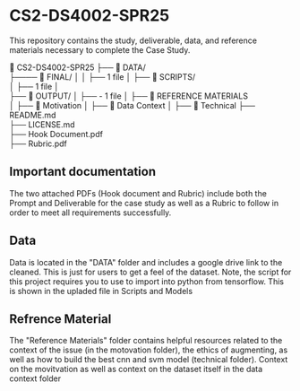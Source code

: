 # CS2-DS4002-SPR25
This repository contains the study, deliverable, data, and reference materials necessary to complete the Case Study.

📂 CS2-DS4002-SPR25
 ├── 📂 DATA/  
 ├──── 📂 FINAL/
 │   │   ├── 1 file
 │
 ├── 📂 SCRIPTS/  
 │   ├── 1 file
 │  
 ├── 📂 OUTPUT/
 │   ├── - 1 file
 │ 
 ├── 📂 REFERENCE MATERIALS  
 │   ├── 📂 Motivation
 │   ├── 📂 Data Context 
 │   ├── 📂 Technical
 ├── README.md   
 ├── LICENSE.md   
 ├── Hook Document.pdf  
 ├── Rubric.pdf



## Important documentation

The two attached PDFs (Hook document and Rubric) include both the Prompt and Deliverable for the case study as well as a Rubric to follow in order to meet all requirements successfully.

## Data
Data is located in the "DATA" folder and includes a google drive link to the cleaned. This is just for users to get a feel of the dataset. Note, the script for this project requires you to use to import into python from tensorflow. This is shown in the upladed file in Scripts and Models

## Refrence Material

The "Reference Materials" folder contains helpful resources related to the context of the  issue (in the motovation folder), the ethics of augmenting, as well as how to build the best cnn and svm model (technical folder). Context on the movitvation as well as context on the dataset itself in the data context folder

